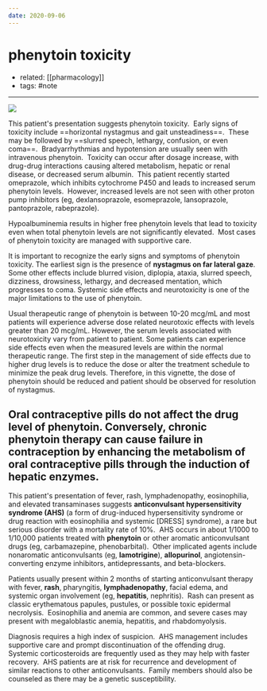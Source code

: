 ```yaml
---
date: 2020-09-06
---
```


# phenytoin toxicity

- related: [[pharmacology]]
- tags: #note
---

![](https://photos.thisispiggy.com/file/wikiFiles/20220809213506.png)

This patient's presentation suggests phenytoin toxicity.  Early signs of toxicity include ==horizontal nystagmus and gait unsteadiness==.  These may be followed by ==slurred speech, lethargy, confusion, or even coma==.  Bradyarrhythmias and hypotension are usually seen with intravenous phenytoin.  Toxicity can occur after dosage increase, with drug-drug interactions causing altered metabolism, hepatic or renal disease, or decreased serum albumin.  This patient recently started omeprazole, which inhibits cytochrome P450 and leads to increased serum phenytoin levels.  However, increased levels are not seen with other proton pump inhibitors (eg, dexlansoprazole, esomeprazole, lansoprazole, pantoprazole, rabeprazole).

Hypoalbuminemia results in higher free phenytoin levels that lead to toxicity even when total phenytoin levels are not significantly elevated.  Most cases of phenytoin toxicity are managed with supportive care.

It is important to recognize the early signs and symptoms of phenytoin toxicity.   The earliest sign is the presence of **nystagmus on far lateral gaze**.  Some other effects include blurred vision, diplopia, ataxia, slurred speech, dizziness, drowsiness, lethargy, and decreased mentation, which progresses to coma.  Systemic side effects and neurotoxicity is one of the major limitations to the use of phenytoin.

Usual therapeutic range of phenytoin is between 10-20 mcg/mL and most patients will experience adverse dose related neurotoxic effects with levels greater than 20 mcg/mL.  However, the serum levels associated with neurotoxicity vary from patient to patient.  Some patients can experience side effects even when the measured levels are within the normal therapeutic range.  The first step in the management of side effects due to higher drug levels is to reduce the dose or alter the treatment schedule to minimize the peak drug levels.  Therefore, in this vignette, the dose of phenytoin should be reduced and patient should be observed for resolution of nystagmus.

## Oral contraceptive pills do not affect the drug level of phenytoin.  Conversely, chronic phenytoin therapy can cause failure in contraception by enhancing the metabolism of oral contraceptive pills through the induction of hepatic enzymes.

This patient's presentation of fever, rash, lymphadenopathy, eosinophilia, and elevated transaminases suggests **anticonvulsant hypersensitivity syndrome (AHS)** (a form of drug-induced hypersensitivity syndrome or drug reaction with eosinophilia and systemic [DRESS] syndrome), a rare but serious disorder with a mortality rate of 10%.  AHS occurs in about 1/1000 to 1/10,000 patients treated with **phenytoin** or other aromatic anticonvulsant drugs (eg, carbamazepine, phenobarbital).  Other implicated agents include nonaromatic anticonvulsants (eg, **lamotrigine**), **allopurinol**, angiotensin-converting enzyme inhibitors, antidepressants, and beta-blockers.

Patients usually present within 2 months of starting anticonvulsant therapy with fever, **rash**, pharyngitis, **lymphadenopathy**, facial edema, and systemic organ involvement (eg, **hepatitis**, nephritis).  Rash can present as classic erythematous papules, pustules, or possible toxic epidermal necrolysis.  Eosinophilia and anemia are common, and severe cases may present with megaloblastic anemia, hepatitis, and rhabdomyolysis.

Diagnosis requires a high index of suspicion.  AHS management includes supportive care and prompt discontinuation of the offending drug.  Systemic corticosteroids are frequently used as they may help with faster recovery.  AHS patients are at risk for recurrence and development of similar reactions to other anticonvulsants.  Family members should also be counseled as there may be a genetic susceptibility.

